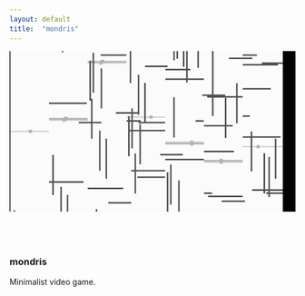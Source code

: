 ```yaml
---
layout: default
title:  "mondris"
---
```


<div class="right">
<div class="row">
  <div class="col-xs-12" style="padding-bottom:20px">
    <div class="sqrImages">
      <img src="/images/mondri.gif" class="img-responsive" alt="mondris" style="padding-bottom: 2rem; max-width:100%">
    </div>
  </div>
</div>
  <h3 align="left">mondris</h3>
  <p>Minimalist video game.</p>
</div>
